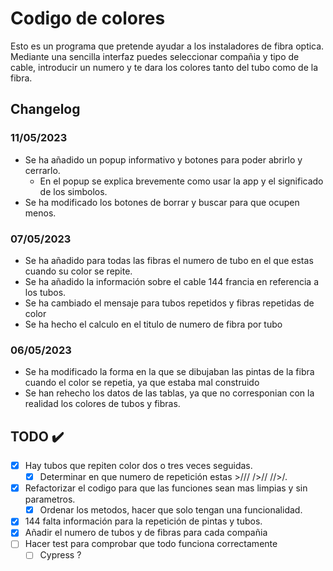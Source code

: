 # Codigo de colores
Esto es un programa que pretende ayudar a los instaladores de fibra optica.
Mediante una sencilla interfaz puedes seleccionar compañia y tipo de cable, introducir un numero y te dara los colores tanto del tubo como de la fibra.

## Changelog
### 11/05/2023
- Se ha añadido un popup informativo y botones para poder abrirlo y cerrarlo.
    - En el popup se explica brevemente como usar la app y el significado de los simbolos.
- Se ha modificado los botones de borrar y buscar para que ocupen menos.
### 07/05/2023
- Se ha añadido para todas las fibras el numero de tubo en el que estas cuando su color se repite.
- Se ha añadido la información sobre el cable 144 francia en referencia a los tubos.
- Se ha cambiado el mensaje para tubos repetidos y fibras repetidas de color
- Se ha hecho el calculo en el titulo de numero de fibra por tubo

### 06/05/2023
- Se ha modificado la forma en la que se dibujaban las pintas de la fibra cuando el color se repetia, ya que estaba mal construido
- Se han rehecho los datos de las tablas, ya que no corresponian con la realidad los colores de tubos y fibras.


## TODO ✔️
- [x] Hay tubos que repiten color dos o tres veces seguidas.
    - [x] Determinar en que numero de repetición estas >/// />// //>/.
- [x] Refactorizar el codigo para que las funciones sean mas limpias y sin parametros.
    - [x] Ordenar los metodos, hacer que solo tengan una funcionalidad.
- [x] 144 falta información para la repetición de pintas y tubos.
- [x] Añadir el numero de tubos y de fibras para cada compañia
- [ ] Hacer test para comprobar que todo funciona correctamente
    - [ ] Cypress ?
